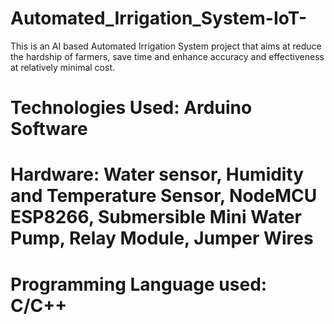 # Automated_Irrigation_System-IoT-

This is an AI based Automated Irrigation System project that aims 
at  reduce the hardship of farmers, save time and enhance accuracy and effectiveness at relatively minimal cost.

# Technologies Used: Arduino Software

# Hardware: Water sensor, Humidity and Temperature Sensor, NodeMCU ESP8266, Submersible Mini Water Pump, Relay Module, Jumper Wires

# Programming Language used: C/C++
